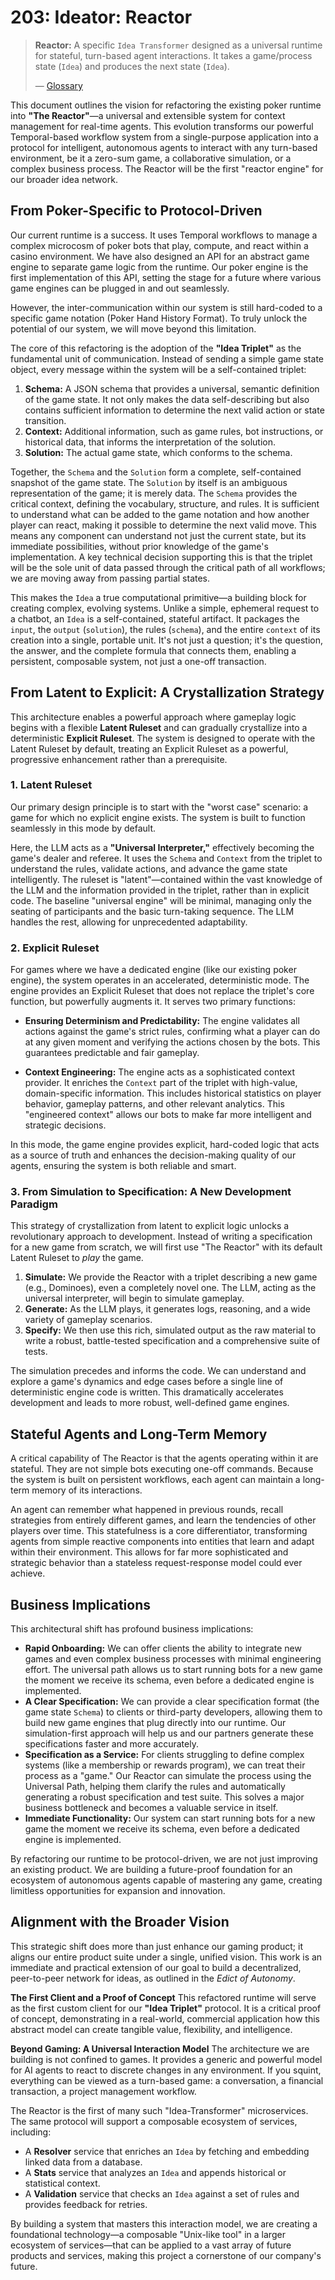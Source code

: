 # 203: Ideator: Reactor

> **Reactor:** A specific `Idea Transformer` designed as a universal runtime for stateful, turn-based agent interactions. It takes a game/process state (`Idea`) and produces the next state (`Idea`).
>
> — [Glossary](./000_glossary.md)

This document outlines the vision for refactoring the existing poker runtime into **"The Reactor"**—a universal and extensible system for context management for real-time agents. This evolution transforms our powerful Temporal-based workflow system from a single-purpose application into a protocol for intelligent, autonomous agents to interact with any turn-based environment, be it a zero-sum game, a collaborative simulation, or a complex business process. The Reactor will be the first "reactor engine" for our broader idea network.

## From Poker-Specific to Protocol-Driven

Our current runtime is a success. It uses Temporal workflows to manage a complex microcosm of poker bots that play, compute, and react within a casino environment. We have also designed an API for an abstract game engine to separate game logic from the runtime. Our poker engine is the first implementation of this API, setting the stage for a future where various game engines can be plugged in and out seamlessly.

However, the inter-communication within our system is still hard-coded to a specific game notation (Poker Hand History Format). To truly unlock the potential of our system, we will move beyond this limitation.

The core of this refactoring is the adoption of the **"Idea Triplet"** as the fundamental unit of communication. Instead of sending a simple game state object, every message within the system will be a self-contained triplet:

1.  **Schema:** A JSON schema that provides a universal, semantic definition of the game state. It not only makes the data self-describing but also contains sufficient information to determine the next valid action or state transition.
2.  **Context:** Additional information, such as game rules, bot instructions, or historical data, that informs the interpretation of the solution.
3.  **Solution:** The actual game state, which conforms to the schema.

Together, the `Schema` and the `Solution` form a complete, self-contained snapshot of the game state. The `Solution` by itself is an ambiguous representation of the game; it is merely data. The `Schema` provides the critical context, defining the vocabulary, structure, and rules. It is sufficient to understand what can be added to the game notation and how another player can react, making it possible to determine the next valid move. This means any component can understand not just the current state, but its immediate possibilities, without prior knowledge of the game's implementation. A key technical decision supporting this is that the triplet will be the sole unit of data passed through the critical path of all workflows; we are moving away from passing partial states.

This makes the `Idea` a true computational primitive—a building block for creating complex, evolving systems. Unlike a simple, ephemeral request to a chatbot, an `Idea` is a self-contained, stateful artifact. It packages the `input`, the `output` (`solution`), the rules (`schema`), and the entire `context` of its creation into a single, portable unit. It's not just a question; it's the question, the answer, and the complete formula that connects them, enabling a persistent, composable system, not just a one-off transaction.

## From Latent to Explicit: A Crystallization Strategy

This architecture enables a powerful approach where gameplay logic begins with a flexible **Latent Ruleset** and can gradually crystallize into a deterministic **Explicit Ruleset**. The system is designed to operate with the Latent Ruleset by default, treating an Explicit Ruleset as a powerful, progressive enhancement rather than a prerequisite.

### 1. Latent Ruleset

Our primary design principle is to start with the "worst case" scenario: a game for which no explicit engine exists. The system is built to function seamlessly in this mode by default.

Here, the LLM acts as a **"Universal Interpreter,"** effectively becoming the game's dealer and referee. It uses the `Schema` and `Context` from the triplet to understand the rules, validate actions, and advance the game state intelligently. The ruleset is "latent"—contained within the vast knowledge of the LLM and the information provided in the triplet, rather than in explicit code. The baseline "universal engine" will be minimal, managing only the seating of participants and the basic turn-taking sequence. The LLM handles the rest, allowing for unprecedented adaptability.

### 2. Explicit Ruleset

For games where we have a dedicated engine (like our existing poker engine), the system operates in an accelerated, deterministic mode. The engine provides an Explicit Ruleset that does not replace the triplet's core function, but powerfully augments it. It serves two primary functions:

- **Ensuring Determinism and Predictability:** The engine validates all actions against the game's strict rules, confirming what a player can do at any given moment and verifying the actions chosen by the bots. This guarantees predictable and fair gameplay.

- **Context Engineering:** The engine acts as a sophisticated context provider. It enriches the `Context` part of the triplet with high-value, domain-specific information. This includes historical statistics on player behavior, gameplay patterns, and other relevant analytics. This "engineered context" allows our bots to make far more intelligent and strategic decisions.

In this mode, the game engine provides explicit, hard-coded logic that acts as a source of truth and enhances the decision-making quality of our agents, ensuring the system is both reliable and smart.

### 3. From Simulation to Specification: A New Development Paradigm

This strategy of crystallization from latent to explicit logic unlocks a revolutionary approach to development. Instead of writing a specification for a new game from scratch, we will first use "The Reactor" with its default Latent Ruleset to _play_ the game.

1.  **Simulate:** We provide the Reactor with a triplet describing a new game (e.g., Dominoes), even a completely novel one. The LLM, acting as the universal interpreter, will begin to simulate gameplay.
2.  **Generate:** As the LLM plays, it generates logs, reasoning, and a wide variety of gameplay scenarios.
3.  **Specify:** We then use this rich, simulated output as the raw material to write a robust, battle-tested specification and a comprehensive suite of tests.

The simulation precedes and informs the code. We can understand and explore a game's dynamics and edge cases before a single line of deterministic engine code is written. This dramatically accelerates development and leads to more robust, well-defined game engines.

## Stateful Agents and Long-Term Memory

A critical capability of The Reactor is that the agents operating within it are stateful. They are not simple bots executing one-off commands. Because the system is built on persistent workflows, each agent can maintain a long-term memory of its interactions.

An agent can remember what happened in previous rounds, recall strategies from entirely different games, and learn the tendencies of other players over time. This statefulness is a core differentiator, transforming agents from simple reactive components into entities that learn and adapt within their environment. This allows for far more sophisticated and strategic behavior than a stateless request-response model could ever achieve.

## Business Implications

This architectural shift has profound business implications:

- **Rapid Onboarding:** We can offer clients the ability to integrate new games and even complex business processes with minimal engineering effort. The universal path allows us to start running bots for a new game the moment we receive its schema, even before a dedicated engine is implemented.
- **A Clear Specification:** We can provide a clear specification format (the game state `Schema`) to clients or third-party developers, allowing them to build new game engines that plug directly into our runtime. Our simulation-first approach will help us and our partners generate these specifications faster and more accurately.
- **Specification as a Service:** For clients struggling to define complex systems (like a membership or rewards program), we can treat their process as a "game." Our Reactor can simulate the process using the Universal Path, helping them clarify the rules and automatically generating a robust specification and test suite. This solves a major business bottleneck and becomes a valuable service in itself.
- **Immediate Functionality:** Our system can start running bots for a new game the moment we receive its schema, even before a dedicated engine is implemented.

By refactoring our runtime to be protocol-driven, we are not just improving an existing product. We are building a future-proof foundation for an ecosystem of autonomous agents capable of mastering any game, creating limitless opportunities for expansion and innovation.

## Alignment with the Broader Vision

This strategic shift does more than just enhance our gaming product; it aligns our entire product suite under a single, unified vision. This work is an immediate and practical extension of our goal to build a decentralized, peer-to-peer network for ideas, as outlined in the _Edict of Autonomy_.

**The First Client and a Proof of Concept**
This refactored runtime will serve as the first custom client for our **"Idea Triplet"** protocol. It is a critical proof of concept, demonstrating in a real-world, commercial application how this abstract model can create tangible value, flexibility, and intelligence.

**Beyond Gaming: A Universal Interaction Model**
The architecture we are building is not confined to games. It provides a generic and powerful model for AI agents to react to discrete changes in any environment. If you squint, everything can be viewed as a turn-based game: a conversation, a financial transaction, a project management workflow.

The Reactor is the first of many such "Idea-Transformer" microservices. The same protocol will support a composable ecosystem of services, including:

- A **Resolver** service that enriches an `Idea` by fetching and embedding linked data from a database.
- A **Stats** service that analyzes an `Idea` and appends historical or statistical context.
- A **Validation** service that checks an `Idea` against a set of rules and provides feedback for retries.

By building a system that masters this interaction model, we are creating a foundational technology—a composable "Unix-like tool" in a larger ecosystem of services—that can be applied to a vast array of future products and services, making this project a cornerstone of our company's future.
